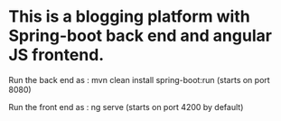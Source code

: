 
# This is a blogging platform with Spring-boot back end and angular JS frontend.
Run the back end as : mvn clean install spring-boot:run (starts on port 8080)  

Run the front end as : ng serve (starts on port 4200 by default)  




